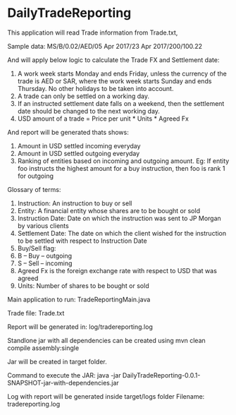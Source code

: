 # DailyTradeReporting

This application will read Trade information from Trade.txt, 

Sample data:
MS/B/0.02/AED/05 Apr 2017/23 Apr 2017/200/100.22

And will apply below logic to calculate the Trade FX and Settlement date:
1) A work week starts Monday and ends Friday, unless the currency of the trade is AED or SAR, where the work week starts Sunday and ends Thursday. No other holidays to be taken into account.
2) A trade can only be settled on a working day.
3) If an instructed settlement date falls on a weekend, then the settlement date should be changed to the next working day.
4) USD amount of a trade = Price per unit * Units * Agreed Fx

And report will be generated thats shows:
1) Amount in USD settled incoming everyday
2) Amount in USD settled outgoing everyday
3) Ranking of entities based on incoming and outgoing amount. Eg: If entity foo instructs the highest amount for a buy instruction, then foo is rank 1 for outgoing


Glossary of terms:
1) Instruction: An instruction to buy or sell
2) Entity: A financial entity whose shares are to be bought or sold
3) Instruction Date: Date on which the instruction was sent to JP Morgan by various clients
4) Settlement Date: The date on which the client wished for the instruction to be settled with respect
to Instruction Date
5) Buy/Sell flag:
6) B – Buy – outgoing
7) S – Sell – incoming
8) Agreed Fx is the foreign exchange rate with respect to USD that was agreed
9) Units: Number of shares to be bought or sold

Main application to run:
TradeReportingMain.java

Trade file: Trade.txt

Report will be generated in: log/tradereporting.log


Standlone jar with all dependencies can be created using 
mvn clean compile assembly:single

Jar will be created in target folder.

Command to execute the JAR:
java -jar DailyTradeReporting-0.0.1-SNAPSHOT-jar-with-dependencies.jar

Log with report will be generated inside target/logs folder
Filename: tradereporting.log